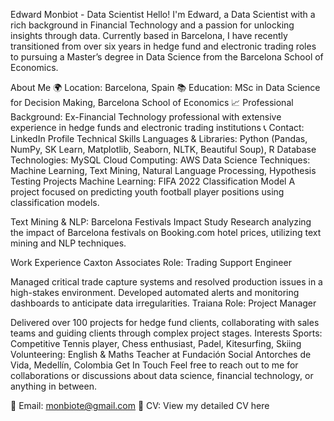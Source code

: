Edward Monbiot - Data Scientist
Hello! I'm Edward, a Data Scientist with a rich background in Financial Technology and a passion for unlocking insights through data. Currently based in Barcelona, I have recently transitioned from over six years in hedge fund and electronic trading roles to pursuing a Master’s degree in Data Science from the Barcelona School of Economics.

About Me
🌍 Location: Barcelona, Spain
📚 Education: MSc in Data Science for Decision Making, Barcelona School of Economics
📈 Professional Background: Ex-Financial Technology professional with extensive experience in hedge funds and electronic trading institutions
📞 Contact: LinkedIn Profile
Technical Skills
Languages & Libraries: Python (Pandas, NumPy, SK Learn, Matplotlib, Seaborn, NLTK, Beautiful Soup), R
Database Technologies: MySQL
Cloud Computing: AWS
Data Science Techniques: Machine Learning, Text Mining, Natural Language Processing, Hypothesis Testing
Projects
Machine Learning: FIFA 2022 Classification Model
A project focused on predicting youth football player positions using classification models.

Text Mining & NLP: Barcelona Festivals Impact Study
Research analyzing the impact of Barcelona festivals on Booking.com hotel prices, utilizing text mining and NLP techniques.

Work Experience
Caxton Associates
Role: Trading Support Engineer

Managed critical trade capture systems and resolved production issues in a high-stakes environment.
Developed automated alerts and monitoring dashboards to anticipate data irregularities.
Traiana
Role: Project Manager

Delivered over 100 projects for hedge fund clients, collaborating with sales teams and guiding clients through complex project stages.
Interests
Sports: Competitive Tennis player, Chess enthusiast, Padel, Kitesurfing, Skiing
Volunteering: English & Maths Teacher at Fundación Social Antorches de Vida, Medellín, Colombia
Get In Touch
Feel free to reach out to me for collaborations or discussions about data science, financial technology, or anything in between.

📧 Email: monbiote@gmail.com
📄 CV: View my detailed CV here
